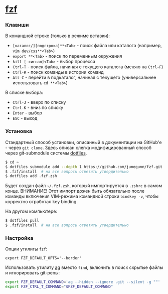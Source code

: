 # [fzf](https://github.com/junegunn/fzf)

### Клавиши

В командной строке (только в режиме вставки):
* `[каталог/][подстрока]**<Tab>` - поиск файла или каталога (например, `vim dev/css**<Tab>`)
* `export **<Tab>` - поиск по переменным окружения
* `kill [-сигнал]<Tab>` - выбор процесса
* `Ctrl-T` - поиск файла, начиная с текущего каталога (меняю на `Ctrl-F`)
* `Ctrl-R` - поиск команды в истории команд
* `Alt-C` - перейти в подкаталог, начиная с текущего (универсальнее использовать `cd **<Tab>`)

В списке выбора:
* `Ctrl-J` - вверх по списку
* `Ctrl-K` - вниз по списку
* `Enter` - выбор
* `ESC` - выход

### Установка

Стандартный способ установки, описанный в документации на GitHub'е - через `git clone`.
Здесь описан слегка модифицированный способ через git-submodule системы
[dotfiles](../dotfiles.md).

```bash
$ cd ~
$ dotfiles submodule add --depth 1 https://github.com/junegunn/fzf.git .fzf
$ .fzf/install  # на все вопросы ответить утвердительно
$ dotfiles add .fzf.zsh
```

Будет создан файл `~/.fzf.zsh`, который импортируется в `.zshrc` в самом конце.
ВНИМАНИЕ! Этот импорт дожен быть обязательно после команды включения VIM-режима
командной строки `bindkey -v`, чтобы корректно отработал key binding.

На другом компьютере:

```bash
$ dotfiles pull
$ .fzf/install  # на все вопросы ответить утвердительно
```

### Настройка

Опции утилиты `fzf`:

```
export FZF_DEFAULT_OPTS='--border'
```

Использовать утилиту [ag](https://github.com/ggreer/the_silver_searcher) вместо `find`,
включить в поиск скрытые файлы и игнорировать git-репы:

```bash
export FZF_DEFAULT_COMMAND='ag --hidden --ignore .git --silent -g ""'
export FZF_CTRL_T_COMMAND="$FZF_DEFAULT_COMMAND"
```
